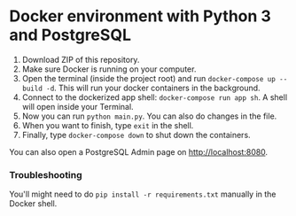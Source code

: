 # Docker environment with Python 3 and PostgreSQL

1. Download ZIP of this repository.
2. Make sure Docker is running on your computer.
3. Open the terminal (inside the project root) and run `docker-compose up --build -d`. This will run your docker containers in the background.
4. Connect to the dockerized app shell: `docker-compose run app sh`. A shell will open inside your Terminal.
5. Now you can run `python main.py`. You can also do changes in the file.
6. When you want to finish, type `exit` in the shell.
7. Finally, type `docker-compose down` to shut down the containers.

You can also open a PostgreSQL Admin page on [http://localhost:8080](http://localhost:8080).

### Troubleshooting

You'll might need to do `pip install -r requirements.txt` manually in the Docker shell.
